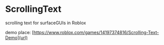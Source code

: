 # ScrollingText
scrolling text for surfaceGUIs in Roblox

demo place: [https://www.roblox.com/games/14197374816/Scrolling-Text-Demo](url)
